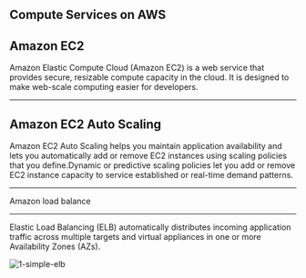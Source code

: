  Compute Services on AWS
 -------





Amazon EC2 
---

Amazon Elastic Compute Cloud (Amazon EC2) is a web service that provides secure, resizable compute
capacity in the cloud. It is designed to make web-scale computing easier for developers.

---

Amazon EC2 Auto Scaling
---

Amazon EC2 Auto Scaling helps you maintain application availability and lets you automatically add or remove EC2 instances using scaling policies that you define.Dynamic or predictive scaling policies let you add or remove EC2 instance capacity to service established or real-time demand patterns.

---

Amazon load balance 


---

Elastic Load Balancing (ELB) automatically distributes incoming application traffic across multiple targets 
and virtual appliances in one or more Availability Zones (AZs).






  ![1-simple-elb](https://user-images.githubusercontent.com/106643382/204757362-5f0a0882-a128-4889-a7eb-85da284c0dcf.png)




